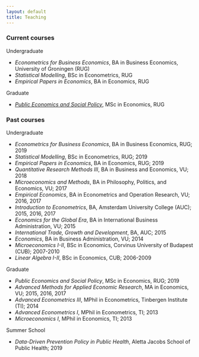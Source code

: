 ```yaml
---
layout: default
title: Teaching
---
```


### **Current courses**
Undergraduate
  * *Econometrics for Business Economics*, BA in Business Economics, University of Groningen (RUG)
  * *Statistical Modelling*, BSc in Econometrics, RUG
  * *Empirical Papers in Economics*, BA in Economics, RUG
 
 Graduate 
  * *[Public Economics and Social Policy](https://www.rug.nl/ocasys/rug/vak/show?code=EBM108A05)*, MSc in Economics, RUG
  
### **Past courses**
Undergraduate
  * *Econometrics for Business Economics*, BA in Business Economics, RUG; 2019
  * *Statistical Modelling*, BSc in Econometrics, RUG; 2019
  * *Empirical Papers in Economics*, BA in Economics, RUG; 2019
  * *Quantitative Research Methods III*, BA in Business and Economics, VU; 2018 
  * *Microeconomics and Methods*, BA in Philosophy, Politics, and Economics, VU; 2017
  * *Empirical Economics*, BA in Econometrics and Operation Research, VU; 2016, 2017  
  * *Introduction to Econometrics*, BA, Amsterdam University College (AUC); 2015, 2016, 2017
  * *Economics for the Global Era*, BA in International Business Administration, VU; 2015
  * *International Trade, Growth and Development*, BA, AUC; 2015
  * *Economics*, BA in Business Administration, VU; 2014
  * *Microeconomics I-II*, BSc in Economics, Corvinus University of Budapest (CUB); 2007-2010
  * *Linear Algebra I-II*, BSc in Economics, CUB; 2006-2009
  
Graduate 
  * *Public Economics and Social Policy*, MSc in Economics, RUG; 2019
  * *Advanced Methods for Applied Economic Research*, MA in Economics, VU; 2015, 2016, 2017
  * *Advanced Econometrics III*, MPhil in Econometrics, Tinbergen Institute (TI); 2014
  * *Advanced Econometrics I*, MPhil in Econometrics, TI; 2013
  * *Microeconomics I*, MPhil in Economics, TI; 2013
  
Summer School
  * *Data-Driven Prevention Policy in Public Health*, Aletta Jacobs School of Public Health; 2019
